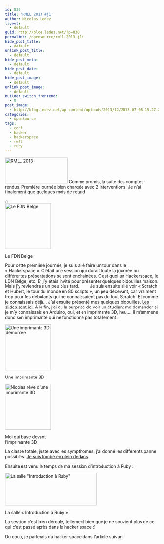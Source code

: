 ```yaml
---
id: 830
title: 'RMLL 2013 #j1'
author: Nicolas Ledez
layout:
  - default
guid: http://blog.ledez.net/?p=830
permalink: /opensource/rmll-2013-j1/
hide_post_title:
  - default
unlink_post_title:
  - default
hide_post_meta:
  - default
hide_post_date:
  - default
hide_post_image:
  - default
unlink_post_image:
  - default
builder_switch_frontend:
  - 0
post_image:
  - http://blog.ledez.net/wp-content/uploads/2013/12/2013-07-08-15.27.25-panorama.jpg
categories:
  - OpenSource
tags:
  - conf
  - hacker
  - hackerspace
  - rmll
  - ruby
---
```

[<img class="alignnone size-full wp-image-828" alt="RMLL 2013" src="http://blog.ledez.net/wp-content/uploads/2013/07/rmllfr.png" width="205" height="84" />][1] Comme promis, la suite des comptes-rendus. Première journée bien chargée avec 2 interventions. <!--more--> Je n&rsquo;ai finalement que quelques mois de retard 

<img src="https://blog.ledez.net/wp-includes/images/smilies/simple-smile.png" alt=":)" class="wp-smiley" style="height: 1em; max-height: 1em;" />

<div id="attachment_863" style="width: 160px" class="wp-caption alignleft">
  <a href="http://blog.ledez.net/wp-content/uploads/2013/11/2013-07-08-12.19.51.jpg"><img class="size-thumbnail wp-image-863 " title="Le FDN Belge" alt="Le FDN Belge" src="http://blog.ledez.net/wp-content/uploads/2013/11/2013-07-08-12.19.51-150x150.jpg" width="150" height="150" /></a>
  
  <p class="wp-caption-text">
    Le FDN Belge
  </p>
</div>

Pour cette première journée, je suis allé faire un tour dans le &laquo;&nbsp;Hackerspace&nbsp;&raquo;. C&rsquo;était une session qui durait toute la journée ou différentes présentations se sont enchainées. C&rsquo;est quoi un Hackerspace, le LDN Belge, etc. Et j&rsquo;y étais invité pour présenter quelques bidouilles maison. Mais j&rsquo;y reviendrais un peu plus tard.         Je suis ensuite allé voir &laquo;&nbsp;Scratch et Hubert, le tour du monde en 80 scripts&nbsp;&raquo;, un peu décevant, car vraiment trop pour les débutants qui ne connaissaient pas du tout Scratch. Et comme je connaissais déjà&#8230; J&rsquo;ai ensuite présenté mes quelques bidouilles. [Les slides sont ici][2]. À la fin, j&rsquo;ai eu la surprise de voir un étudiant me demander si je m&rsquo;y connaissais en Arduino, oui, et en imprimante 3D, heu&#8230;. Il m&rsquo;ammene donc son imprimante qui ne fonctionne pas totallement :

<div style="width: 160px" class="wp-caption alignleft">
  <a href="http://blog.ledez.net/wp-content/uploads/2013/11/2013-07-08-15.09.38.jpg"><img title="Imprimante 3D" alt="Une imprimante 3D démontée" src="http://blog.ledez.net/wp-content/uploads/2013/11/2013-07-08-15.09.38-150x150.jpg" width="150" height="150" /></a>
  
  <p class="wp-caption-text">
    Une imprimante 3D
  </p>
</div>

<div style="width: 160px" class="wp-caption alignright">
  <a href="http://blog.ledez.net/wp-content/uploads/2013/11/2013-07-08-15.09.45.jpg"><img title="Moi devant une imprimante 3D" alt="Nicolas rève d'une imprimante 3D" src="http://blog.ledez.net/wp-content/uploads/2013/11/2013-07-08-15.09.45-150x150.jpg" width="150" height="150" /></a>
  
  <p class="wp-caption-text">
    Moi qui bave devant l&rsquo;imprimante 3D
  </p>
</div>

La classe totale, juste avec les sympthomes, j&rsquo;ai donné les differents panne possibles. [Je suis tombé en plein dedans][3].

Ensuite est venu le temps de ma session d&rsquo;introduction à Ruby :

<div id="attachment_875" style="width: 310px" class="wp-caption alignnone">
  <a href="http://blog.ledez.net/wp-content/uploads/2013/12/2013-07-08-15.27.25-panorama.jpg"><img class="size-medium wp-image-875 " alt="La salle &quot;Introduction à Ruby&quot;" src="http://blog.ledez.net/wp-content/uploads/2013/12/2013-07-08-15.27.25-panorama-300x106.jpg" width="300" height="106" srcset="http://blog.ledez.net/wp-content/uploads/2013/12/2013-07-08-15.27.25-panorama-300x106.jpg 300w, http://blog.ledez.net/wp-content/uploads/2013/12/2013-07-08-15.27.25-panorama-1024x362.jpg 1024w, http://blog.ledez.net/wp-content/uploads/2013/12/2013-07-08-15.27.25-panorama-663x235.jpg 663w" sizes="(max-width: 300px) 100vw, 300px" /></a>
  
  <p class="wp-caption-text">
    La salle &laquo;&nbsp;Introduction à Ruby&nbsp;&raquo;
  </p>
</div>

La session c&rsquo;est bien déroulé, tellement bien que je ne souvient plus de ce qui c&rsquo;est passé après dans le hacker space <img src="https://blog.ledez.net/wp-includes/images/smilies/simple-smile.png" alt=":)" class="wp-smiley" style="height: 1em; max-height: 1em;" />

Du coup, je parlerais du hacker space dans l&rsquo;article suivant.

 [1]: http://2013.rmll.info/fr/
 [2]: http://www.slideshare.net/nledez/nicolass-hacks "Nicolas's hacks sur Slideshare"
 [3]: http://wiki.bhackspace.be/index.php/RMLL_2013 "Wiki Bhackspace"